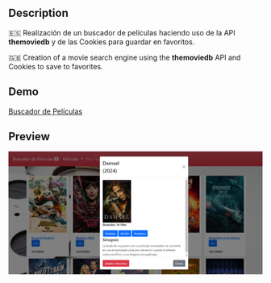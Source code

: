 ## Description
🇪🇸 Realización de un buscador de películas haciendo uso de la API **themoviedb** y de las Cookies para guardar en favoritos.

🇬🇧 Creation of a movie search engine using the **themoviedb** API and Cookies to save to favorites.
## Demo
[Buscador de Películas](https://aidagomezgalan.github.io/buscador-peliculas/)
## Preview
![Screenshot de la aplicación](screenshot.png)
